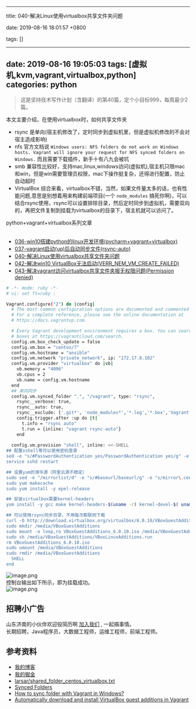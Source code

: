 
---

title: 040-解决Linux使用virtualbox共享文件夹问题

date: 2019-08-16 18:01:57 +0800

tags: []

---
date: 2019-08-16 19:05:03
tags: [虚拟机,kvm,vagrant,virtualbox,python]
categories: python
---

> 这是坚持技术写作计划（含翻译）的第40篇，定个小目标999，每周最少2篇。


本文主要介绍，在使用virtualbox时，如何共享文件夹

- rsync 是单向(宿主机修改了，定时同步到虚拟机里，但是虚拟机修改的不会对宿主造成影响)
- nfs 官方文档说 `Windows users: NFS folders do not work on Windows hosts. Vagrant will ignore your request for NFS synced folders on Windows.` 而且需要下载插件，新手十有八九会被坑
- smb 兼容性比较好，支持mac,linux,windows访问(虚拟机),宿主机只限mac和win，但是win需要管理员权限，mac下操作挺复杂，还得进行配置，防止自动超时
- VirtualBox 综合来看，virtualbox不错，当然，如果文件量太多的话，也有性能问题,意思是别想着用来构建前端项目(一个 `node_modules` 搞死你啊)，可以结合rsync使用，rsync可以设置排除目录，然后定时同步到虚拟机，需要双向的，再把文件复制到挂载为virtualbox的目录下，宿主机就可以访问了。

python+vagrant+virtualbox系列文章<br /> 

- [036-win10搭建python的linux开发环境(pycharm+vagrant+virtualbox)](https://juejin.im/post/5d3a55ece51d454f71439dd2) 
- [037-vagrant启动(up)后自动同步文件(rsync-auto)](https://juejin.im/post/5d562b5e5188252d43756db8) 
- [040-解决Linux使用virtualbox共享文件夹问题](https://juejin.im/post/5d5695056fb9a06afd6600f0)
- [042-解决win10 VirtualBox无法启动(VERR_NEM_VM_CREATE_FAILED)](https://juejin.im/post/5d63869a51882559c41612c6)
- [043-解决vagrant访问virtualbox共享文件夹报无权限问题(Permission denied)](https://juejin.im/post/5d6493d6e51d456206115a2c)

<!-- more -->

```bash
# -*- mode: ruby -*-
# vi: set ft=ruby :

Vagrant.configure("2") do |config|
  # The most common configuration options are documented and commented below.
  # For a complete reference, please see the online documentation at
  # https://docs.vagrantup.com.

  # Every Vagrant development environment requires a box. You can search for
  # boxes at https://vagrantcloud.com/search.
  config.vm.box_check_update = false
  config.vm.box = "centos/7"
  config.vm.hostname = "ansible"
  config.vm.network "private_network", ip: "172.17.8.102"
  config.vm.provider "virtualbox" do |vb|
    vb.memory = "4096"
    vb.cpus = 2
    vb.name = config.vm.hostname
  end
  ## 单向同步
  config.vm.synced_folder ".", "/vagrant", type: "rsync",
    rsync__verbose: true,
    rsync__auto: true,
    rsync__exclude: ['.git*', 'node_modules*','*.log','*.box','Vagrantfile']
    config.trigger.after :up do |t|
      t.info = "rsync auto"
      t.run = {inline: "vagrant rsync-auto"}
    end
  
  config.vm.provision "shell", inline: <<-SHELL
## 配置xshell等可以使用密码登录
sed -e "s/#PasswordAuthentication yes/PasswordAuthentication yes/g" -e "s/PasswordAuthentication no/PasswordAuthentication yes/g" -i  /etc/ssh/sshd_config
service sshd restart

## 设置yum的清华源（阿里云源不稳定）
sudo sed -e "/mirrorlist/d" -e "s/#baseurl/baseurl/g" -e "s/mirror\.centos\.org/mirrors\.tuna\.tsinghua\.edu\.cn/g" -i /etc/yum.repos.d/CentOS-Base.repo
sudo yum makecache
sudo yum install -y epel-release

## 安装virtualbox需要kernel-headers
yum install -y gcc make kernel-headers-$(uname -r) kernel-devel-$( uname -r)

## 可以使用rsync同步目录，不用每次都联网下载
curl -O http://download.virtualbox.org/virtualbox/6.0.10/VBoxGuestAdditions_6.0.10.iso
sudo mkdir /media/VBoxGuestAdditions
sudo mount -o loop,ro VBoxGuestAdditions_6.0.10.iso /media/VBoxGuestAdditions
sudo sh /media/VBoxGuestAdditions/VBoxLinuxAdditions.run
rm VBoxGuestAdditions_6.0.10.iso
sudo umount /media/VBoxGuestAdditions
sudo rmdir /media/VBoxGuestAdditions
  SHELL
end
```

![image.png](https://cdn.nlark.com/yuque/0/2019/png/226273/1565955156510-abc85d92-1f70-4e0e-b8c1-f4eabf080a76.png#align=left&display=inline&height=519&name=image.png&originHeight=519&originWidth=850&size=64745&status=done&width=850)<br />控制台输出如下所示，即为挂载成功。<br />![image.png](https://cdn.nlark.com/yuque/0/2019/png/226273/1565955232571-19356d03-5e24-47f2-99a9-d861b94c05a9.png#align=left&display=inline&height=44&name=image.png&originHeight=44&originWidth=875&size=11098&status=done&width=875)

<a name="fb674066"></a>
## 招聘小广告

山东济南的小伙伴欢迎投简历啊 [加入我们](https://www.shunnengnet.com/index.php/Home/Contact/join.html) , 一起搞事情。<br />长期招聘，Java程序员，大数据工程师，运维工程师，前端工程师。

<a name="35808e79"></a>
## 参考资料

- [我的博客](https://anjia0532.github.io/2019/08/16/linux-virtualbox-shared-folder)
- [我的掘金](https://juejin.im/post/5d5695056fb9a06afd6600f0)
- [larsar/shared_folder_centos_virtualbox.txt](https://gist.github.com/larsar/1687725)
- [Synced Folders](https://www.vagrantup.com/docs/synced-folders/)
- [How to sync folder with Vagrant in Windows?](https://stackoverflow.com/a/44171136)
- [Automatically download and install VirtualBox guest additions in Vagrant](https://blog.csanchez.org/2012/05/03/automatically-download-and-install-virtualbox-guest-additions-in-vagrant/)

